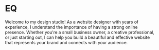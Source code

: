 # EQ
Welcome to my design studio! As a website designer with years of experience, I understand the importance of having a strong online presence. Whether you're a small business owner, a creative professional, or just starting out, I can help you build a beautiful and effective website that represents your brand and connects with your audience.
